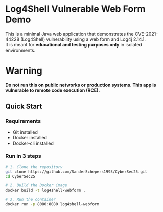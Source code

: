 # Log4Shell Vulnerable Web Form Demo

This is a minimal Java web application that demonstrates the CVE-2021-44228 (Log4Shell) vulnerability using a web form and Log4j 2.14.1.  
It is meant for **educational and testing purposes only** in isolated environments.

# Warning
**Do not run this on public networks or production systems. This app is vulnerable to remote code execution (RCE).**

## Quick Start

### Requirements

- Git installed
- Docker installed
- Docker-cli installed

### Run in 3 steps

```bash
# 1. Clone the repository
git clone https://github.com/SanderSchepers1993/CyberSec25.git
cd CyberSec25

# 2. Build the Docker image
docker build -t log4shell-webform .

# 3. Run the container
docker run -p 8080:8080 log4shell-webform
